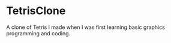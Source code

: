 # TetrisClone
A clone of Tetris I made when I was first learning basic graphics programming and coding.
